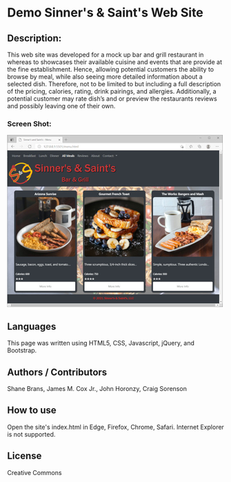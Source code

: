 # Demo Sinner's & Saint's  Web Site
## Description:
This web site was developed for a mock up bar and grill restaurant in whereas to showcases their available cuisine and events that are provide at the fine establishment. Hence, allowing potential customers the ability to browse by meal, while also seeing more detailed information about a selected dish. Therefore, not to be limited to but including a full description of the pricing, calories, rating, drink pairings, and allergies. Additionally, a potential customer may rate dish’s and or preview the restaurants reviews and possibly leaving one of their own.
### Screen Shot:
<img src="./assets/img/ss/ss-01.jpg" /><br />

## Languages
This page was written using HTML5, CSS, Javascript, jQuery, and Bootstrap.
## Authors / Contributors
Shane Brans,  James M. Cox Jr., John Horonzy, Craig Sorenson
## How to use
Open the site's index.html in Edge, Firefox, Chrome, Safari. Internet Explorer is not supported.
## License
Creative Commons